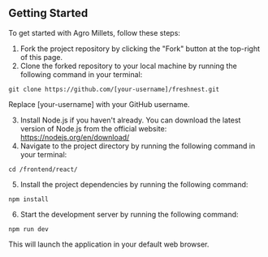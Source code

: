 ## Getting Started

To get started with Agro Millets, follow these steps:
1. Fork the project repository by clicking the "Fork" button at the top-right of this page.<br>
2. Clone the forked repository to your local machine by running the following command in your terminal:<br>
```
git clone https://github.com/[your-username]/freshnest.git
```
Replace [your-username] with your GitHub username.<br>

3. Install Node.js if you haven't already. You can download the latest version of Node.js from the official website: https://nodejs.org/en/download/<br>
4. Navigate to the project directory by running the following command in your terminal: <br>
```
cd /frontend/react/
```
 5. Install the project dependencies by running the following command:
```
npm install
```
 6. Start the development server by running the following command:
```
npm run dev
```
This will launch the application in your default web browser.
